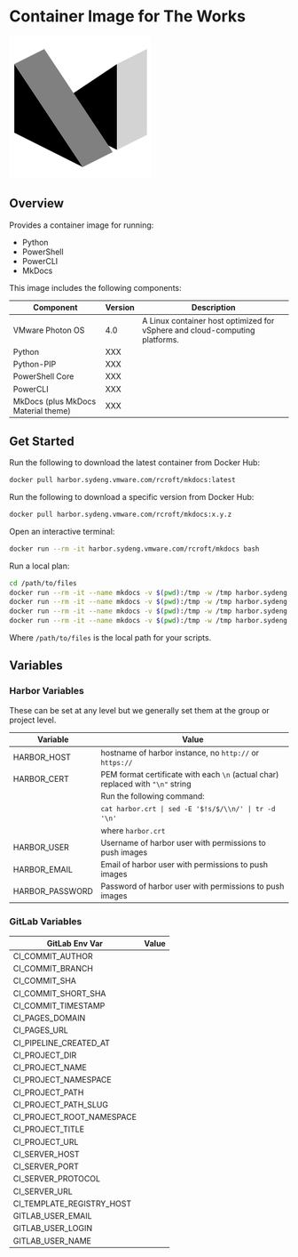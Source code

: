 # Container Image for The Works

![](logo.png)

## Overview

Provides a container image for running:

- Python
- PowerShell
- PowerCLI
- MkDocs

This image includes the following components:

| Component                           | Version | Description                                                                 |
|-------------------------------------|---------|-----------------------------------------------------------------------------|
| VMware Photon OS                    | 4.0     | A Linux container host optimized for vSphere and cloud-computing platforms. |
| Python                              | XXX     |                                                                             |
| Python-PIP                          | XXX     |                                                                             |
| PowerShell Core                     | XXX     |                                                                             |
| PowerCLI                            | XXX     |                                                                             |
| MkDocs (plus MkDocs Material theme) | XXX     |                                                                             |

## Get Started

Run the following to download the latest container from Docker Hub:

```bash
docker pull harbor.sydeng.vmware.com/rcroft/mkdocs:latest
```

Run the following to download a specific version from Docker Hub:

```bash
docker pull harbor.sydeng.vmware.com/rcroft/mkdocs:x.y.z
```

Open an interactive terminal:

```bash
docker run --rm -it harbor.sydeng.vmware.com/rcroft/mkdocs bash
```

Run a local plan:

```bash
cd /path/to/files
docker run --rm -it --name mkdocs -v $(pwd):/tmp -w /tmp harbor.sydeng.vmware.com/rcroft/mkdocs bash
docker run --rm -it --name mkdocs -v $(pwd):/tmp -w /tmp harbor.sydeng.vmware.com/rcroft/mkdocs powershell version
docker run --rm -it --name mkdocs -v $(pwd):/tmp -w /tmp harbor.sydeng.vmware.com/rcroft/mkdocs powercli version
docker run --rm -it --name mkdocs -v $(pwd):/tmp -w /tmp harbor.sydeng.vmware.com/rcroft/mkdocs mkdocs version
```

Where `/path/to/files` is the local path for your scripts.

## Variables

### Harbor Variables

These can be set at any level but we generally set them at the group or project level.

| Variable        | Value                                                                           |
|-----------------|---------------------------------------------------------------------------------|
| HARBOR_HOST     | hostname of harbor instance, no `http://` or `https://`                         |
| HARBOR_CERT     | PEM format certificate with each `\n` (actual char) replaced with `"\n"` string |
|                 | Run the following command:                                                      |
|                 | `cat harbor.crt \| sed -E '$!s/$/\\n/' \| tr -d '\n'`                           |
|                 | where `harbor.crt`                                                              |
| HARBOR_USER     | Username of harbor user with permissions to push images                         |
| HARBOR_EMAIL    | Email  of harbor user with permissions to push images                           |
| HARBOR_PASSWORD | Password of harbor user with permissions to push images                         |

### GitLab Variables

| GitLab Env Var            | Value |
|---------------------------|-------|
| CI_COMMIT_AUTHOR          |       |
| CI_COMMIT_BRANCH          |       |
| CI_COMMIT_SHA             |       |
| CI_COMMIT_SHORT_SHA       |       |
| CI_COMMIT_TIMESTAMP       |       |
| CI_PAGES_DOMAIN           |       |
| CI_PAGES_URL              |       |
| CI_PIPELINE_CREATED_AT    |       |
| CI_PROJECT_DIR            |       |
| CI_PROJECT_NAME           |       |
| CI_PROJECT_NAMESPACE      |       |
| CI_PROJECT_PATH           |       |
| CI_PROJECT_PATH_SLUG      |       |
| CI_PROJECT_ROOT_NAMESPACE |       |
| CI_PROJECT_TITLE          |       |
| CI_PROJECT_URL            |       |
| CI_SERVER_HOST            |       |
| CI_SERVER_PORT            |       |
| CI_SERVER_PROTOCOL        |       |
| CI_SERVER_URL             |       |
| CI_TEMPLATE_REGISTRY_HOST |       |
| GITLAB_USER_EMAIL         |       |
| GITLAB_USER_LOGIN         |       |
| GITLAB_USER_NAME          |       |
